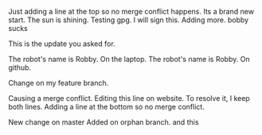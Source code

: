 Just adding a line at the top so no merge conflict happens.
Its a brand new start.
The sun is shining.
Testing gpg.
I will sign this.
Adding more.
bobby sucks


This is the update you asked for.

The robot's name is Robby. On the laptop.
The robot's name is Robby. On github.

Change on my feature branch.

Causing a merge conflict.
Editing this line on website.
To resolve it, I keep both lines.
Adding a line at the bottom so no merge conflict.

New change on master
Added on orphan branch.
and this
